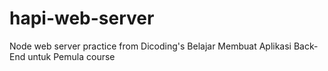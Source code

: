# hapi-web-server
 Node web server practice from Dicoding's Belajar Membuat Aplikasi Back-End untuk Pemula course
